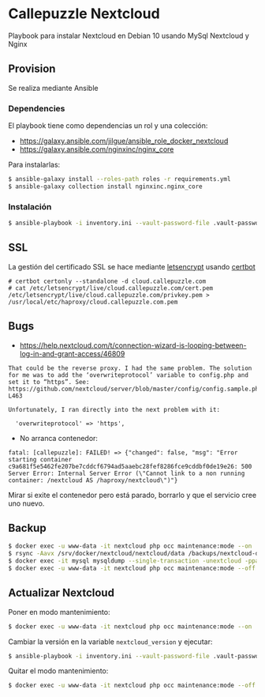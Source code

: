 Callepuzzle Nextcloud
================================
Playbook para instalar Nextcloud en Debian 10 usando MySql Nextcloud y Nginx

Provision
---------
Se realiza mediante Ansible

### Dependencies
El playbook tiene como dependencias un rol y una colección:
* https://galaxy.ansible.com/jilgue/ansible_role_docker_nextcloud
* https://galaxy.ansible.com/nginxinc/nginx_core

Para instalarlas:
```bash
$ ansible-galaxy install --roles-path roles -r requirements.yml
$ ansible-galaxy collection install nginxinc.nginx_core
```

### Instalación
```bash
$ ansible-playbook -i inventory.ini --vault-password-file .vault-password-file provision.yml
```

SSL
---
La gestión del certificado SSL se hace mediante [letsencrypt](https://letsencrypt.org) usando [certbot](https://certbot.eff.org/)
```
# certbot certonly --standalone -d cloud.callepuzzle.com
# cat /etc/letsencrypt/live/cloud.callepuzzle.com/cert.pem /etc/letsencrypt/live/cloud.callepuzzle.com/privkey.pem > /usr/local/etc/haproxy/cloud.callepuzzle.com.pem
```

Bugs
----

* https://help.nextcloud.com/t/connection-wizard-is-looping-between-log-in-and-grant-access/46809

```
That could be the reverse proxy. I had the same problem. The solution for me was to add the ‘overwriteprotocol’ variable to config.php and set it to “https”. See: https://github.com/nextcloud/server/blob/master/config/config.sample.php#L456-L463

Unfortunately, I ran directly into the next problem with it:

  'overwriteprotocol' => 'https',
```

* No arranca contenedor:

```
fatal: [callepuzzle]: FAILED! => {"changed": false, "msg": "Error starting container c9a681f5e5462fe207be7cddcf6794ad5aaebc28fef8286fce9cddbf0de19e26: 500 Server Error: Internal Server Error (\"Cannot link to a non running container: /nextcloud AS /haproxy/nextcloud\")"}
```

Mirar si exite el contenedor pero está parado, borrarlo y que el servicio cree uno nuevo.

Backup
------
```bash
$ docker exec -u www-data -it nextcloud php occ maintenance:mode --on
$ rsync -Aavx /srv/docker/nextcloud/nextcloud/data /backups/nextcloud-dirbkp_`date +"%Y%m%d"`/
$ docker exec -it mysql mysqldump --single-transaction -unextcloud -ppassword nextcloud_db > /backups/nextcloud-sqlbkp_`date +"%Y%m%d"`.bak
$ docker exec -u www-data -it nextcloud php occ maintenance:mode --off
```

Actualizar Nextcloud
--------------------
Poner en modo mantenimiento:
```bash
$ docker exec -u www-data -it nextcloud php occ maintenance:mode --on
```

Cambiar la versión en la variable `nextcloud_version` y ejecutar:
```bash
$ ansible-playbook -i inventory.ini --vault-password-file .vault-password-file provision.yml --tags run-nextcloud
```

Quitar el modo mantenimiento:
```bash
$ docker exec -u www-data -it nextcloud php occ maintenance:mode --off
```
